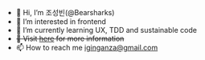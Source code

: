 - 👋 Hi, I’m 조성빈(@Bearsharks)
- 👀 I’m interested in frontend
- 🌱 I’m currently learning UX, TDD and sustainable code
- ~~💞️ Visit [here](https://bearsharks.github.io/portfolio/) for more information~~
- 📫 How to reach me [iginganza@gmail.com](mailto:iginganza@gmail.com)
